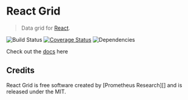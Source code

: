 React Grid
============
>Data grid for [React][].

![Build Status](https://ci.appveyor.com/api/projects/status/neil0n85qtoi8cue?svg=true) [![Coverage Status](https://img.shields.io/coveralls/adazzle/react-grid.svg)](https://coveralls.io/r/adazzle/react-grid)
![Dependencies](https://david-dm.org/adazzle/react-grid.svg)

Check out the [docs](http://adazzle.github.io/react-grid/documentation.html) here



## Credits

React Grid is free software created by [Prometheus Research][] and is released
under the MIT.

[React]: http://facebook.github.io/react/
[Prometheus Research, LLC]: http://prometheusresearch.com
